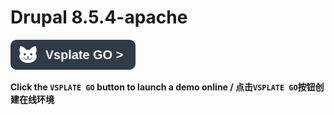 # Drupal 8.5.4-apache

<a href="https://www.vsplate.com/?docker-compose=https://github.com/vsplate/dcenvs/drupal/8.5.4-apache"><img alt="VSPLATE GO" src="https://raw.githubusercontent.com/vsplate/images/master/vsgo_btn.png" width="200px"></a>

**Click the `VSPLATE GO` button to launch a demo online / 点击`VSPLATE GO`按钮创建在线环境**